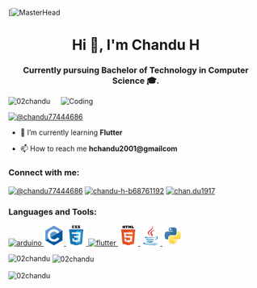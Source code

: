 [![MasterHead](https://developers.giphy.com/branch/master/static/api-c99e353f761d318322c853c03ebcf21b.gif
)
<h1 align="center">Hi 👋, I'm Chandu H</h1>
<h3 align="center">Currently pursuing Bachelor of Technology in Computer Science 🎓.</h3>
<img align="right" alt="Coding" width="400" src="https://tse1.mm.bing.net/th?id=OIP.jWIfZvVRtqOQckc9UigP8AHaFj&pid=Api&P=0&w=224&h=168">

<p align="left"> <img src="https://komarev.com/ghpvc/?username=02chandu&label=Profile%20views&color=0e75b6&style=flat" alt="02chandu" /> </p>

<p align="left"> <a href="https://twitter.com/@chandu77444686" target="blank"><img src="https://img.shields.io/twitter/follow/@chandu77444686?logo=twitter&style=for-the-badge" alt="@chandu77444686" /></a> </p>

- 🌱 I’m currently learning **Flutter**

- 📫 How to reach me **hchandu2001@gmailcom**

<h3 align="left">Connect with me:</h3>
<p align="left">
<a href="https://twitter.com/@chandu77444686" target="blank"><img align="center" src="https://raw.githubusercontent.com/rahuldkjain/github-profile-readme-generator/master/src/images/icons/Social/twitter.svg" alt="@chandu77444686" height="30" width="40" /></a>
<a href="https://linkedin.com/in/chandu-h-b68761192" target="blank"><img align="center" src="https://raw.githubusercontent.com/rahuldkjain/github-profile-readme-generator/master/src/images/icons/Social/linked-in-alt.svg" alt="chandu-h-b68761192" height="30" width="40" /></a>
<a href="https://instagram.com/chan.du1917" target="blank"><img align="center" src="https://raw.githubusercontent.com/rahuldkjain/github-profile-readme-generator/master/src/images/icons/Social/instagram.svg" alt="chan.du1917" height="30" width="40" /></a>
</p>

<h3 align="left">Languages and Tools:</h3>
<p align="left"> <a href="https://www.arduino.cc/" target="_blank" rel="noreferrer"> <img src="https://cdn.worldvectorlogo.com/logos/arduino-1.svg" alt="arduino" width="40" height="40"/> </a> <a href="https://www.cprogramming.com/" target="_blank" rel="noreferrer"> <img src="https://raw.githubusercontent.com/devicons/devicon/master/icons/c/c-original.svg" alt="c" width="40" height="40"/> </a> <a href="https://www.w3schools.com/css/" target="_blank" rel="noreferrer"> <img src="https://raw.githubusercontent.com/devicons/devicon/master/icons/css3/css3-original-wordmark.svg" alt="css3" width="40" height="40"/> </a> <a href="https://flutter.dev" target="_blank" rel="noreferrer"> <img src="https://www.vectorlogo.zone/logos/flutterio/flutterio-icon.svg" alt="flutter" width="40" height="40"/> </a> <a href="https://www.w3.org/html/" target="_blank" rel="noreferrer"> <img src="https://raw.githubusercontent.com/devicons/devicon/master/icons/html5/html5-original-wordmark.svg" alt="html5" width="40" height="40"/> </a> <a href="https://www.java.com" target="_blank" rel="noreferrer"> <img src="https://raw.githubusercontent.com/devicons/devicon/master/icons/java/java-original.svg" alt="java" width="40" height="40"/> </a> <a href="https://www.python.org" target="_blank" rel="noreferrer"> <img src="https://raw.githubusercontent.com/devicons/devicon/master/icons/python/python-original.svg" alt="python" width="40" height="40"/> </a> </p>

<p><img align="left" src="https://github-readme-stats.vercel.app/api/top-langs?username=02chandu&show_icons=true&locale=en&layout=compact" alt="02chandu" /></p>

<p>&nbsp;<img align="center" src="https://github-readme-stats.vercel.app/api?username=02chandu&show_icons=true&locale=en" alt="02chandu" /></p>

<p><img align="center" src="https://github-readme-streak-stats.herokuapp.com/?user=02chandu&" alt="02chandu" /></p>

